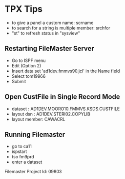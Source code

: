 TPX Tips
========

* to give a panel a custom name: scrname <screen name> 
* to search for a string is multiple member: srchfor <string> 
* "st" to refresh status in "sysview"

Restarting FileMaster Server
----------------------------
* Go to ISPF menu
* Edit (Option 2)
* Insert data set 'ad1dev.fmmvs90.jcl' in the Name field
* Select tom19966
* Submit

Open CustFile in Single Record Mode
-----------------------------------
* dataset      : AD1DEV.MOORO10.FMMVS.KSDS.CUSTFILE
* layout dsn   : AD1DEV.STERI02.COPYLIB
* layout member: CAWACRL

Running Filemaster
------------------
* go to ca11
* ispstart
* tso fm9prd
* enter a dataset

Filemaster Project Id: 09803